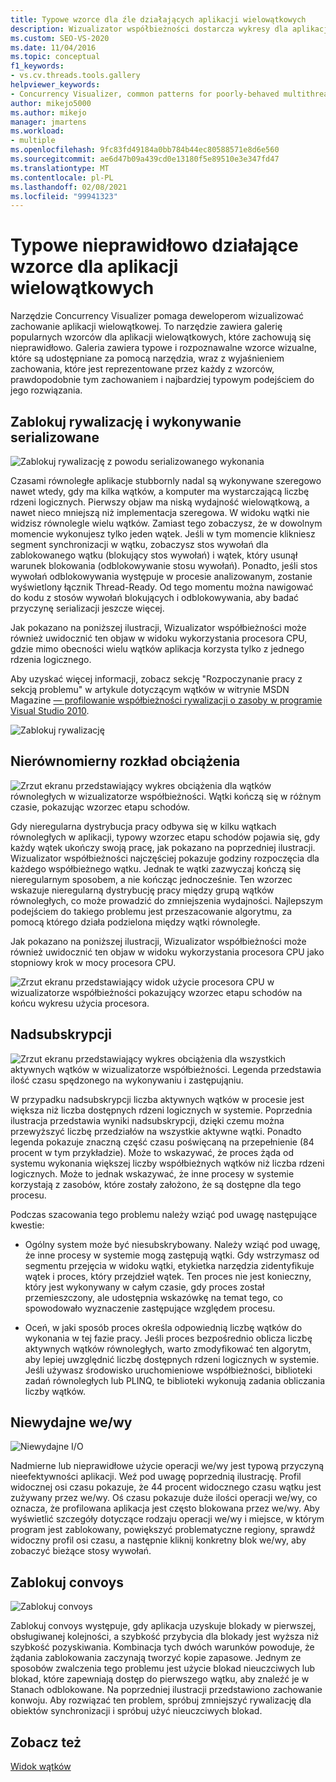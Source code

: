 ```yaml
---
title: Typowe wzorce dla źle działających aplikacji wielowątkowych
description: Wizualizator współbieżności dostarcza wykresy dla aplikacji wielowątkowych i galerię popularnych wzorców niewłaściwie zachowywać się.
ms.custom: SEO-VS-2020
ms.date: 11/04/2016
ms.topic: conceptual
f1_keywords:
- vs.cv.threads.tools.gallery
helpviewer_keywords:
- Concurrency Visualizer, common patterns for poorly-behaved multithreaded applications
author: mikejo5000
ms.author: mikejo
manager: jmartens
ms.workload:
- multiple
ms.openlocfilehash: 9fc83fd49184a0bb784b44ec80588571e8d6e560
ms.sourcegitcommit: ae6d47b09a439cd0e13180f5e89510e3e347fd47
ms.translationtype: MT
ms.contentlocale: pl-PL
ms.lasthandoff: 02/08/2021
ms.locfileid: "99941323"
---
```

# <a name="common-patterns-for-poorly-behaved-multithreaded-applications"></a>Typowe nieprawidłowo działające wzorce dla aplikacji wielowątkowych

Narzędzie Concurrency Visualizer pomaga deweloperom wizualizować zachowanie aplikacji wielowątkowej. To narzędzie zawiera galerię popularnych wzorców dla aplikacji wielowątkowych, które zachowują się nieprawidłowo. Galeria zawiera typowe i rozpoznawalne wzorce wizualne, które są udostępniane za pomocą narzędzia, wraz z wyjaśnieniem zachowania, które jest reprezentowane przez każdy z wzorców, prawdopodobnie tym zachowaniem i najbardziej typowym podejściem do jego rozwiązania.

## <a name="lock-contention-and-serialized-execution"></a>Zablokuj rywalizację i wykonywanie serializowane

![Zablokuj rywalizację z powodu serializowanego wykonania](../profiling/media/lockcontention_serialized.png "LockContention_Serialized")

Czasami równoległe aplikacje stubbornly nadal są wykonywane szeregowo nawet wtedy, gdy ma kilka wątków, a komputer ma wystarczającą liczbę rdzeni logicznych. Pierwszy objaw ma niską wydajność wielowątkową, a nawet nieco mniejszą niż implementacja szeregowa. W widoku wątki nie widzisz równolegle wielu wątków. Zamiast tego zobaczysz, że w dowolnym momencie wykonujesz tylko jeden wątek. Jeśli w tym momencie klikniesz segment synchronizacji w wątku, zobaczysz stos wywołań dla zablokowanego wątku (blokujący stos wywołań) i wątek, który usunął warunek blokowania (odblokowywanie stosu wywołań). Ponadto, jeśli stos wywołań odblokowywania występuje w procesie analizowanym, zostanie wyświetlony łącznik Thread-Ready. Od tego momentu można nawigować do kodu z stosów wywołań blokujących i odblokowywania, aby badać przyczynę serializacji jeszcze więcej.

Jak pokazano na poniższej ilustracji, Wizualizator współbieżności może również uwidocznić ten objaw w widoku wykorzystania procesora CPU, gdzie mimo obecności wielu wątków aplikacja korzysta tylko z jednego rdzenia logicznego.

Aby uzyskać więcej informacji, zobacz sekcję "Rozpoczynanie pracy z sekcją problemu" w artykule dotyczącym wątków w witrynie MSDN Magazine [— profilowanie współbieżności rywalizacji o zasoby w programie Visual Studio 2010](/archive/msdn-magazine/2010/june/msdn-magazine-thread-performance-resource-contention-concurrency-profiling-in-visual-studio-2010).

![Zablokuj rywalizację](../profiling/media/lockcontention_2.png "LockContention_2")

## <a name="uneven-workload-distribution"></a>Nierównomierny rozkład obciążenia

![Zrzut ekranu przedstawiający wykres obciążenia dla wątków równoległych w wizualizatorze współbieżności. Wątki kończą się w różnym czasie, pokazując wzorzec etapu schodów.](../profiling/media/unevenworkload_1.png)

Gdy nieregularna dystrybucja pracy odbywa się w kilku wątkach równoległych w aplikacji, typowy wzorzec etapu schodów pojawia się, gdy każdy wątek ukończy swoją pracę, jak pokazano na poprzedniej ilustracji. Wizualizator współbieżności najczęściej pokazuje godziny rozpoczęcia dla każdego współbieżnego wątku. Jednak te wątki zazwyczaj kończą się nieregularnym sposobem, a nie kończąc jednocześnie. Ten wzorzec wskazuje nieregularną dystrybucję pracy między grupą wątków równoległych, co może prowadzić do zmniejszenia wydajności. Najlepszym podejściem do takiego problemu jest przeszacowanie algorytmu, za pomocą którego działa podzielona między wątki równoległe.

Jak pokazano na poniższej ilustracji, Wizualizator współbieżności może również uwidocznić ten objaw w widoku wykorzystania procesora CPU jako stopniowy krok w mocy procesora CPU.

![Zrzut ekranu przedstawiający widok użycie procesora CPU w wizualizatorze współbieżności pokazujący wzorzec etapu schodów na końcu wykresu użycia procesora.](../profiling/media/unevenworkload_2.png)

## <a name="oversubscription"></a>Nadsubskrypcji

![Zrzut ekranu przedstawiający wykres obciążenia dla wszystkich aktywnych wątków w wizualizatorze współbieżności. Legenda przedstawia ilość czasu spędzonego na wykonywaniu i zastępująniu.](../profiling/media/oversubscription.png)

W przypadku nadsubskrypcji liczba aktywnych wątków w procesie jest większa niż liczba dostępnych rdzeni logicznych w systemie. Poprzednia ilustracja przedstawia wyniki nadsubskrypcji, dzięki czemu można przewyższyć liczbę przedziałów na wszystkie aktywne wątki. Ponadto legenda pokazuje znaczną część czasu poświęcaną na przepełnienie (84 procent w tym przykładzie). Może to wskazywać, że proces żąda od systemu wykonania większej liczby współbieżnych wątków niż liczba rdzeni logicznych. Może to jednak wskazywać, że inne procesy w systemie korzystają z zasobów, które zostały założono, że są dostępne dla tego procesu.

Podczas szacowania tego problemu należy wziąć pod uwagę następujące kwestie:

- Ogólny system może być niesubskrybowany. Należy wziąć pod uwagę, że inne procesy w systemie mogą zastępują wątki. Gdy wstrzymasz od segmentu przejęcia w widoku wątki, etykietka narzędzia zidentyfikuje wątek i proces, który przejdzieł wątek. Ten proces nie jest konieczny, który jest wykonywany w całym czasie, gdy proces został przemieszczony, ale udostępnia wskazówkę na temat tego, co spowodowało wyznaczenie zastępujące względem procesu.

- Oceń, w jaki sposób proces określa odpowiednią liczbę wątków do wykonania w tej fazie pracy. Jeśli proces bezpośrednio oblicza liczbę aktywnych wątków równoległych, warto zmodyfikować ten algorytm, aby lepiej uwzględnić liczbę dostępnych rdzeni logicznych w systemie. Jeśli używasz środowisko uruchomieniowe współbieżności, biblioteki zadań równoległych lub PLINQ, te biblioteki wykonują zadania obliczania liczby wątków.

## <a name="inefficient-io"></a>Niewydajne we/wy

![Niewydajne I&#47;O](../profiling/media/inefficient_io.png "Inefficient_IO")

Nadmierne lub nieprawidłowe użycie operacji we/wy jest typową przyczyną nieefektywności aplikacji. Weź pod uwagę poprzednią ilustrację. Profil widocznej osi czasu pokazuje, że 44 procent widocznego czasu wątku jest zużywany przez we/wy. Oś czasu pokazuje duże ilości operacji we/wy, co oznacza, że profilowana aplikacja jest często blokowana przez we/wy. Aby wyświetlić szczegóły dotyczące rodzaju operacji we/wy i miejsce, w którym program jest zablokowany, powiększyć problematyczne regiony, sprawdź widoczny profil osi czasu, a następnie kliknij konkretny blok we/wy, aby zobaczyć bieżące stosy wywołań.

## <a name="lock-convoys"></a>Zablokuj convoys

![Zablokuj convoys](../profiling/media/lock_convoys.png "Lock_Convoys")

Zablokuj convoys występuje, gdy aplikacja uzyskuje blokady w pierwszej, obsługiwanej kolejności, a szybkość przybycia dla blokady jest wyższa niż szybkość pozyskiwania. Kombinacja tych dwóch warunków powoduje, że żądania zablokowania zaczynają tworzyć kopie zapasowe. Jednym ze sposobów zwalczenia tego problemu jest użycie blokad nieuczciwych lub blokad, które zapewniają dostęp do pierwszego wątku, aby znaleźć je w Stanach odblokowane. Na poprzedniej ilustracji przedstawiono zachowanie konwoju. Aby rozwiązać ten problem, spróbuj zmniejszyć rywalizację dla obiektów synchronizacji i spróbuj użyć nieuczciwych blokad.

## <a name="see-also"></a>Zobacz też

[Widok wątków](../profiling/threads-view-parallel-performance.md)